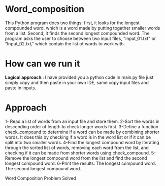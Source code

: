 # Word_composition
This Python program does two things: first, it looks for the longest compounded word, which is a word made by putting together smaller words from a list. Second, it finds the second longest compounded word. The program asks the user to choose between two input files, "Input_01.txt" or "Input_02.txt," which contain the list of words to work with.
# How can we run it
**Logical approach :** I have provided you a python code in main.py file just simply copy and then paste in your own IDE, same copy input files and paste in inputs.
# Approach 
1- Read a list of words from an input file and store them.
2-Sort the words in descending order of length to check longer words first.
3-Define a function check_compound to determine if a word can be made by combining shorter words. It does this by checking if a word is in the word list or if it can be split into two smaller words.
4-Find the longest compound word by iterating through the sorted list of words, removing each word from the list, and checking if it can be made from shorter words using check_compound.
5-Remove the longest compound word from the list and find the second longest compound word.
6-Print the results:
The longest compound word.
The second longest compound word.

Word Composition Problem Solved 
